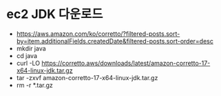 # ec2 JDK 다운로드
  - https://aws.amazon.com/ko/corretto/?filtered-posts.sort-by=item.additionalFields.createdDate&filtered-posts.sort-order=desc
  - mkdir java
  - cd java
  - curl -LO https://corretto.aws/downloads/latest/amazon-corretto-17-x64-linux-jdk.tar.gz
  - tar -zxvf amazon-corretto-17-x64-linux-jdk.tar.gz
  - rm -r *.tar.gz
